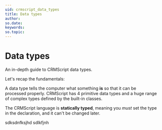 ```yaml
---
uid: crmscript_data_types
title: Data types
author:
so.date:
keywords:
so.topic:
---
```


# Data types

An in-depth guide to CRMScript data types.

Let's recap the fundamentals:

A data type tells the computer what something **is** so that it can be processed properly.
CRMScript has 4 primitive data types and a huge range of complex types defined by the built-in classes.

The CRMScript language is **statically typed**, meaning you *must* set the type in the declaration, and it can't be changed later.

sdksdnfksjhd sdlkfjnh

